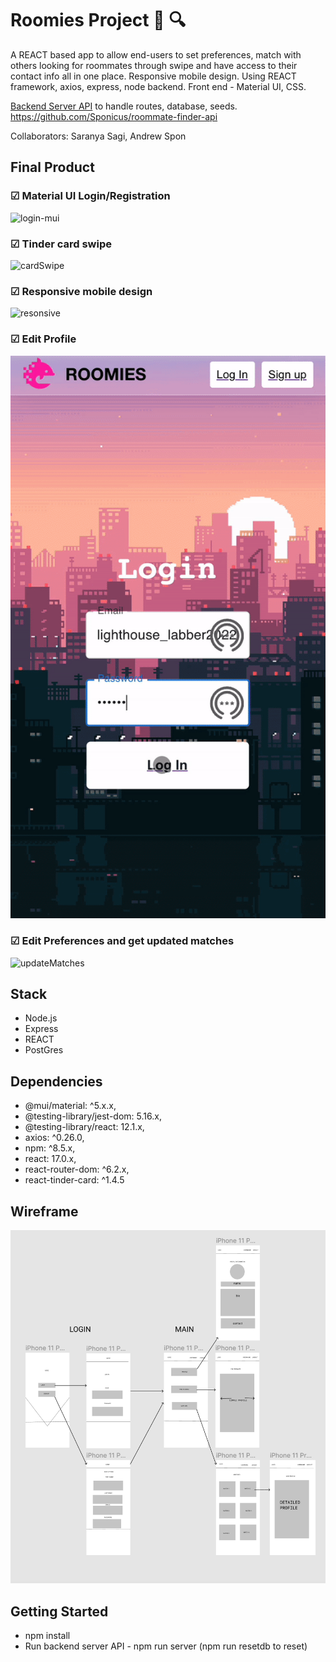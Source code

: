 # Roomies Project 🏡 🔍

A REACT based app to allow end-users to set preferences, match with others looking for roommates through swipe and have access to their contact info all in one place. Responsive mobile design. Using REACT framework, axios, express, node backend. Front end - Material UI, CSS. 

[Backend Server API](https://github.com/Sponicus/roommate-finder-api) to handle routes, database, seeds.
https://github.com/Sponicus/roommate-finder-api

Collaborators: Saranya Sagi, Andrew Spon

## Final Product

### ☑︎ Material UI Login/Registration
![login-mui](https://github.com/s-abdale/roommate-finder/blob/main/docs/login:reg-mui.gif?raw=true)

### ☑︎ Tinder card swipe
![cardSwipe](https://github.com/s-abdale/roommate-finder/blob/main/docs/cardSwipe.gif?raw=true)

### ☑︎ Responsive mobile design
![resonsive](https://github.com/s-abdale/roommate-finder/blob/main/docs/responsive.gif?raw=true)

### ☑︎ Edit Profile
![editLocation](https://github.com/s-abdale/roommate-finder/blob/main/docs/updateLocatioin.gif?raw=true)

### ☑︎ Edit Preferences and get updated matches
![updateMatches](https://github.com/s-abdale/roommate-finder/blob/main/docs/updatePreferences.gif?raw=true)

## Stack

- Node.js
- Express
- REACT
- PostGres

## Dependencies

- @mui/material: ^5.x.x,
- @testing-library/jest-dom: 5.16.x,
- @testing-library/react: 12.1.x,
- axios: ^0.26.0,
- npm: ^8.5.x,
- react: 17.0.x,
- react-router-dom: ^6.2.x,
- react-tinder-card: ^1.4.5


## Wireframe
![wireframe](https://github.com/s-abdale/roommate-finder/blob/main/docs/Wireframe.png?raw=true)

## Getting Started

- npm install
- Run backend server API - npm run server (npm run resetdb to reset)


